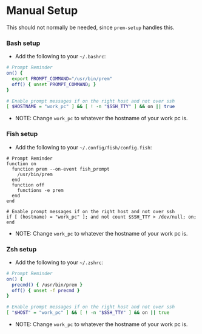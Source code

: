 # Manual Setup

This should not normally be needed, since `prem-setup` handles this.

### Bash setup

* Add the following to your `~/.bashrc`:

```bash
# Prompt Reminder
on() {
  export PROMPT_COMMAND="/usr/bin/prem"
  off() { unset PROMPT_COMMAND; }
}

# Enable prompt messages if on the right host and not over ssh
[ $HOSTNAME = "work_pc" ] && [ ! -n "$SSH_TTY" ] && on || true
```

* NOTE: Change `work_pc` to whatever the hostname of your work pc is.

### Fish setup

* Add the following to your `~/.config/fish/config.fish`:

```fish
# Prompt Reminder
function on
  function prem --on-event fish_prompt
    /usr/bin/prem
  end
  function off
    functions -e prem
  end
end

# Enable prompt messages if on the right host and not over ssh
if [ (hostname) = "work_pc" ]; and not count $SSH_TTY > /dev/null; on; end
```

* NOTE: Change `work_pc` to whatever the hostname of your work pc is.

### Zsh setup

* Add the following to your `~/.zshrc`:

```zsh
# Prompt Reminder
on() {
  precmd() { /usr/bin/prem }
  off() { unset -f precmd }
}

# Enable prompt messages if on the right host and not over ssh
[ "$HOST" = "work_pc" ] && [ ! -n "$SSH_TTY" ] && on || true
```

* NOTE: Change `work_pc` to whatever the hostname of your work pc is.
